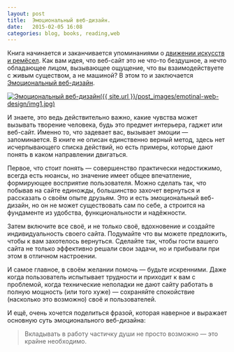 ```yaml
---
layout: post
title:  Эмоциональный веб-дизайн.
date:   2015-02-05 16:08
categories: blog, books, reading,web
---
```


Книга начинается и заканчивается упоминаниями о [движении искусств и ремёсел]. Как вам идея, что веб-сайт это не что-то бездушное, а нечто обладающее лицом, вызывающее ощущение, что вы взаимодействуете с живым существом, а не машиной? В этом то и заключается [Эмоциональный веб-дизайн].

[![Эмоциональный веб-дизайн]({{ site.url }}/post_images/emotinal-web-design/img1.jpg)](http://www.mann-ivanov-ferber.ru/books/book-apart/emotional-web-design/)

И знаете, это ведь действительно важно, какие чувства может вызывать творение человека, будь это предмет интерьера, гаджет или веб-сайт. Именно то, что задевает вас, вызывает эмоции — запоминается. В книге не описан единственно верный метод, здесь нет исчерпывающего списка действий, но есть примеры, которые дают понять в каком направлении двигаться.

Первое, что стоит понять — совершенство практически недостижимо, всегда есть нюансы, но значение имеет общее впечатление, формирующее восприятие пользователя. Можно сделать так, что побывав на сайте единожды, большинство захочет вернуться и рассказать о своём опыте друзьям. Это и есть эмоциональный веб-дизайн, но он не может существовать сам по себе, а строится на фундаменте из удобства, функциональности и надёжности.

Затем включите все своё, и не только своё, вдохновение и создайте индивидуальность своего сайта. Подумайте что вы можете предложить, чтобы к вам захотелось вернуться. Сделайте так, чтобы гости вашего сайта не только эффективно решали свои задачи, но и прибывали при этом в отличном настроении.

И самое главное, в своём желании помочь — будьте искренними. Даже когда пользователь испытывает трудности и приходит к вам с проблемой, когда технические неполадки не дают сайту работать в полную мощность (или того хуже) — сохраняйте спокойствие (насколько это возможно) своё и пользователей. 

И ещё, очень хочется поделиться фразой, которая наверное и выражает основную суть эмоционального веб-дизайна:

> Вкладывать в работу частичку души не просто возможно — это крайне необходимо. 

[движении искусств и ремёсел]:https://ru.wikipedia.org/wiki/Движение_искусств_и_ремёсел

[Эмоциональный веб-дизайн]:http://www.mann-ivanov-ferber.ru/books/book-apart/emotional-web-design/